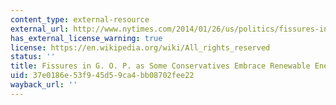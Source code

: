 ```yaml
---
content_type: external-resource
external_url: http://www.nytimes.com/2014/01/26/us/politics/fissures-in-gop-as-some-conservatives-embrace-renewable-energy.html?_r=0
has_external_license_warning: true
license: https://en.wikipedia.org/wiki/All_rights_reserved
status: ''
title: Fissures in G. O. P. as Some Conservatives Embrace Renewable Energy
uid: 37e0186e-53f9-45d5-9ca4-bb08702fee22
wayback_url: ''
---
```

